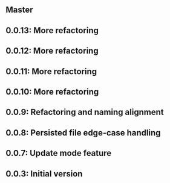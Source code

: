 ## Master
## 0.0.13: More refactoring
## 0.0.12: More refactoring
## 0.0.11: More refactoring
## 0.0.10: More refactoring
## 0.0.9: Refactoring and naming alignment
## 0.0.8: Persisted file edge-case handling
## 0.0.7: Update mode feature

## 0.0.3: Initial version

